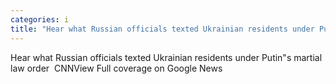 ```yaml
---
categories: i
title: "Hear what Russian officials texted Ukrainian residents under Putins martial law order  CNN"
---
```

Hear what Russian officials texted Ukrainian residents under Putin"s martial law order&nbsp;&nbsp;CNNView Full coverage on Google News